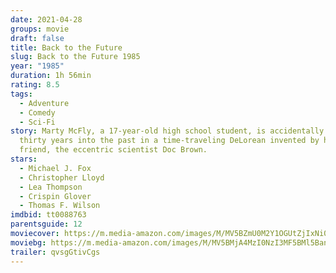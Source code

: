 ```yaml
---
date: 2021-04-28
groups: movie
draft: false
title: Back to the Future
slug: Back to the Future 1985
year: "1985"
duration: 1h 56min
rating: 8.5
tags:
  - Adventure
  - Comedy
  - Sci-Fi
story: Marty McFly, a 17-year-old high school student, is accidentally sent
  thirty years into the past in a time-traveling DeLorean invented by his close
  friend, the eccentric scientist Doc Brown.
stars:
  - Michael J. Fox
  - Christopher Lloyd
  - Lea Thompson
  - Crispin Glover
  - Thomas F. Wilson
imdbid: tt0088763
parentsguide: 12
moviecover: https://m.media-amazon.com/images/M/MV5BZmU0M2Y1OGUtZjIxNi00ZjBkLTg1MjgtOWIyNThiZWIwYjRiXkEyXkFqcGdeQXVyMTQxNzMzNDI@._V1_FMjpg_UX1218_.jpg
moviebg: https://m.media-amazon.com/images/M/MV5BMjA4MzI0NzI3MF5BMl5BanBnXkFtZTcwOTc4Mzg0OQ@@._V1_FMjpg_UX1280_.jpg
trailer: qvsgGtivCgs
---
```

